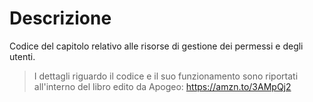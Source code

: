 # Descrizione

Codice del capitolo relativo alle risorse di gestione dei permessi e degli utenti. 

> I dettagli riguardo il codice e il suo funzionamento sono riportati all'interno del libro edito da Apogeo: 
> https://amzn.to/3AMpQj2
